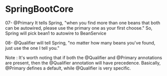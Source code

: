 # SpringBootCore






07- 
@Primary
It tells Spring, "when you find more than one beans that both can be autowired, please use the primary one as your first choose." So, Spring will pick bean1 to autowire to BeanService


08- 
@Qualifier will tell Spring, "no matter how many beans you've found, just use the one I tell you."

Note : It's worth noting that if both the @Qualifier and @Primary annotations are present, then the @Qualifier annotation will have precedence. Basically, @Primary defines a default, while @Qualifier is very specific.

